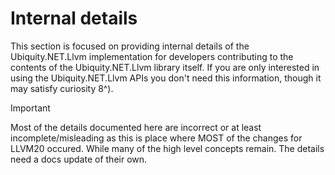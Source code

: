 # Internal details
This section is focused on providing internal details of the Ubiquity.NET.Llvm implementation for
developers contributing to the contents of the Ubiquity.NET.Llvm library itself. If you are only
interested in using the Ubiquity.NET.Llvm APIs you don't need this information, though it may
satisfy curiosity 8^).

>[!IMPORTANT]
>Most of the details documented here are incorrect or at least incomplete/misleading as this is
> place where MOST of the changes for LLVM20 occured. While many of the high level concepts
> remain. The details need a docs update of their own.

